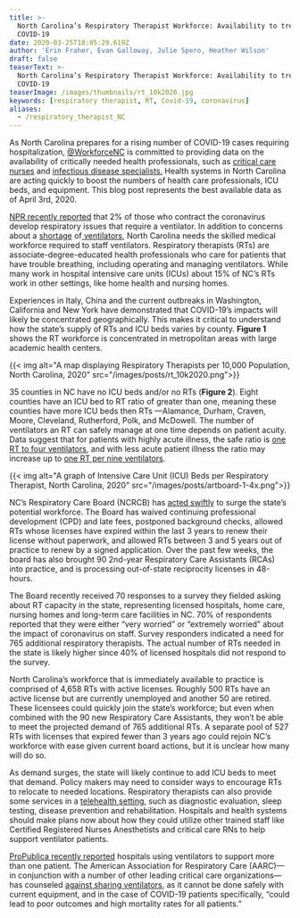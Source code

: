 ```yaml
---
title: >-
  North Carolina’s Respiratory Therapist Workforce: Availability to treat
  COVID-19
date: 2020-03-25T18:05:29.619Z
author: 'Erin Fraher, Evan Galloway, Julie Spero, Heather Wilson'
draft: false
teaserText: >-
  North Carolina’s Respiratory Therapist Workforce: Availability to treat
  COVID-19
teaserImage: /images/thumbnails/rt_10k2020.jpg
keywords: [respiratory therapist, RT, Covid-19, coronavirus]
aliases:
  - /respiratory_therapist_NC
---
```



As North Carolina prepares for a rising number of COVID-19 cases requiring hospitalization, [@WorkforceNC](https://twitter.com/WorkforceNC) is committed to providing data on the availability of critically needed health professionals, such as [critical care nurses](/icu_nursing_covid/) and [infectious disease specialists.](/infectious_disease_md/) Health systems in North Carolina are acting quickly to boost the numbers of health care professionals, ICU beds, and equipment. This blog post represents the best available data as of April 3rd, 2020. 

[NPR recently reported](https://www.npr.org/2020/03/19/818192507/are-there-enough-skilled-medical-workers-to-run-ventilators) that 2% of those who contract the coronavirus develop respiratory issues that require a ventilator.  In addition to concerns about a [shortage](https://www.newsobserver.com/news/nation-world/national/article241577996.html) of[ ventilators](https://www.newsobserver.com/news/coronavirus/article241667901.html), North Carolina needs the skilled medical workforce required to staff ventilators.   Respiratory therapists (RTs) are associate-degree-educated health professionals who care for patients that have trouble breathing, including operating and managing ventilators.  While many work in hospital intensive care units (ICUs) about 15% of NC’s RTs work in other settings, like home health and nursing homes.

Experiences in Italy, China and the current outbreaks in Washington, California and New York have demonstrated that COVID-19’s impacts will likely be concentrated geographically. This makes it critical to understand how the state’s supply of RTs and ICU beds varies by county.  **Figure 1** shows the RT workforce is concentrated in metropolitan areas with large academic health centers. 

{{< img alt="A map displaying Respiratory Therapists per 10,000 Population, North Carolina, 2020" src="/images/posts/rt_10k2020.png">}}

 35 counties in NC have no ICU beds and/or no RTs (**Figure 2**). Eight counties have an ICU bed to RT ratio of greater than one, meaning these counties have more ICU beds then RTs —Alamance, Durham, Craven, Moore, Cleveland, Rutherford, Polk, and McDowell. The number of ventilators an RT can safely manage at one time depends on patient acuity.  Data suggest that for patients with highly acute illness, the safe ratio is [one RT to four ventilators](<https://www.csrc.org/resources/Documents/Safe Staffing files/Final Safe Staffing Papers/CSRC Staffing Position Statement and White Paper V10112016.pdf>), and with less acute patient illness the ratio may increase up to [one RT per nine ventilators](https://www.njsrc.org/?faq_wd=a-definitive-limit-to-the-number-of-ventilated-patients-being-cared-for-by-any-one-therapist). 

{{< img alt="A graph of Intensive Care Unit (ICU) Beds per Respiratory Therapist, North Carolina, 2020" src="/images/posts/artboard-1-4x.png">}}

NC’s Respiratory Care Board (NCRCB) has [acted swiftly](https://www.usatoday.com/story/news/nation/2020/03/27/coronavirus-hospitals-face-shortages-respiratory-therapists-run-ventilators/2914635001/) to surge the state’s potential workforce. The Board has waived continuing professional development (CPD) and late fees, postponed background checks, allowed RTs whose licenses have expired within the last 3 years to renew their license without paperwork, and allowed RTs between 3 and 5 years out of practice to renew by a signed application. Over the past few weeks, the board has also brought 90 2nd-year Respiratory Care Assistants (RCAs) into practice, and is processing out-of-state reciprocity licenses in 48-hours. 

The Board recently received 70 responses to a survey they fielded asking about RT capacity in the state, representing licensed hospitals, home care, nursing homes and long-term care facilities in NC. 70% of respondents reported that they were either “very worried” or “extremely worried” about the impact of coronavirus on staff.  Survey responders indicated a need for 765 additional respiratory therapists. The actual number of RTs needed in the state is likely higher since 40% of licensed hospitals did not respond to the survey.

North Carolina’s workforce that is immediately available to practice is comprised of 4,658 RTs with active licenses.  Roughly 500 RTs have an active license but are currently unemployed and another 50 are retired. These licensees could quickly join the state’s workforce; but even when combined with the 90 new Respiratory Care Assistants, they won’t be able to meet the projected demand of 765 additional RTs.  A separate pool of 527 RTs with licenses that expired fewer than 3 years ago could rejoin NC’s workforce with ease given current board actions, but it is unclear how many will do so. 

As demand surges, the state will likely continue to add ICU beds to meet that demand.  Policy makers may need to consider ways to encourage RTs to relocate to needed locations. Respiratory therapists can also provide some services in a [telehealth setting](https://www.aarc.org/wp-content/uploads/2017/03/statement-of-telehealth-and-respiratory-therapy.pdf), such as diagnostic evaluation, sleep testing, disease prevention and rehabilitation. Hospitals and health systems should make plans now about how they could utilize other trained staff like Certified Registered Nurses Anesthetists and critical care RNs to help support ventilator patients. 

[ProPublica recently reported](https://www.propublica.org/article/desperate-hospitals-may-put-two-patients-on-one-ventilator-thats-risky) hospitals using ventilators to support more than one patient. The American Association for Respiratory Care (AARC)—in conjunction with a number of other leading critical care organizations—has counseled [against sharing ventilators](https://www.aarc.org/joint-statement-guidance-document-on-multiple-patients-per-ventilator/), as it cannot be done safely with current equipment, and in the case of COVID-19 patients specifically, “could lead to poor outcomes and high mortality rates for all patients.”